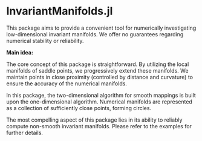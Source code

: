# InvariantManifolds.jl

This package aims to provide a convenient tool for numerically investigating low-dimensional invariant manifolds. We offer no guarantees regarding numerical stability or reliability.

**Main idea:**

The core concept of this package is straightforward. By utilizing the local manifolds of saddle points, we progressively extend these manifolds. We maintain points in close proximity (controlled by distance and curvature) to ensure the accuracy of the numerical manifolds.

In this package, the two-dimensional algorithm for smooth mappings is built upon the one-dimensional algorithm. Numerical manifolds are represented as a collection of sufficiently close points, forming circles.

The most compelling aspect of this package lies in its ability to reliably compute non-smooth invariant manifolds. Please refer to the examples for further details.